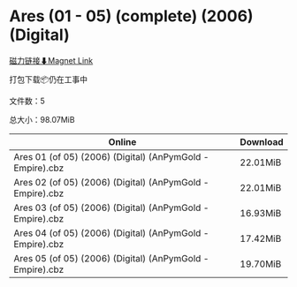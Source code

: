 # Ares (01 - 05) (complete) (2006) (Digital)

[磁力链接⬇Magnet Link](magnet:?xt=urn:btih:0fb8d4a3a504741d97fa72323f0bfb0f95f25bf6&dn=Ares%20%2801%20-%2005%29%20%28complete%29%20%282006%29%20%28Digital%29)

打包下载📦仍在工事中

文件数：5

总大小：98.07MiB

Online | Download
--- | ---
Ares 01 (of 05) (2006) (Digital) (AnPymGold - Empire).cbz | 22.01MiB
Ares 02 (of 05) (2006) (Digital) (AnPymGold - Empire).cbz | 22.01MiB
Ares 03 (of 05) (2006) (Digital) (AnPymGold - Empire).cbz | 16.93MiB
Ares 04 (of 05) (2006) (Digital) (AnPymGold - Empire).cbz | 17.42MiB
Ares 05 (of 05) (2006) (Digital) (AnPymGold - Empire).cbz | 19.70MiB